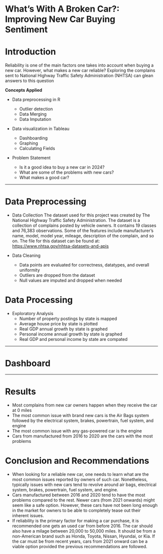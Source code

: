 # What’s With A Broken Car?: Improving New Car Buying Sentiment  

# Introduction
Reliability is one of the main factors one takes into account when buying a new car. However, what makes a new car reliable? Exploring the complains sent to National Highway Traffic Safety Administration (NHTSA) can glean answers to this question

**Concepts Applied**
- Data preprocessing in R
  - Outlier detection
  - Data Merging
  - Data Imputation
    
- Data visualization in Tableau
  - Dashboarding
  - Graphing
  - Calculating Fields
    
- Problem Statement
  - Is it a good idea to buy a new car in 2024?
  - What are some of the problems with new cars?
  - What makes a good car?

----
# Data Preprocessing 
- Data Collection
The dataset used for this project was created by The National Highway Traffic Safety Administration. The dataset is a collection of complains posted by vehicle owners. It contains 19 classes and 76,383 observations. Some of the features include manufacturer’s name, model, model year, mileage, description of the complain, and so on. The file for this dataset can be found at: https://www.nhtsa.gov/nhtsa-datasets-and-apis

- Data Cleaning
  - Data points are evaluated for correctness, datatypes, and overall uniformity
  - Outliers are dropped from the dataset
  - Null values are imputed and dropped when needed

# Data Processing
- Exploratory Analysis
  - Number of property postings by state is mapped 
  - Average house price by state is plotted
  - Real GDP annual growth by state is graphed
  - Personal income annual growth by state is graphed
  - Real GDP and personal income by state are compated

----
# Dashboard

----
# Results
- Most complains from new car owners happen when they receive the car at 0 miles
- The most common issue with brand new cars is the Air Bags system followed by the electrical system, brakes, powertrain, fuel system, and engine
- The most common issue with any gas-powered car is the engine 
- Cars from manufactured from 2016 to 2020 are the cars with the most problems

# Conclusion and Recommendations
- When looking for a reliable new car, one needs to learn what are the most common issues reported by owners of such car. Nonetheless, typically issues with new cars tend to revolve around air bags, electrical system, brakes, powertrain, fuel system, and engine.
- Cars manufactured between 2016 and 2020 tend to have the most problems compared to the rest. Newer cars (from 2021 onwards) might seem like a safe option. However, these cars have not been long enough in the market for owners to be able to completely tease out their inherent issues.
- If reliability is the primary factor for making a car purchase, it is recommended one gets an used car from before 2016. The car should also have a milage between 20,000 to 50,000 miles. It should be from a non-American brand such as Honda, Toyota, Nissan, Hyundai, or Kia. If the car must be from recent years, cars from 2021 onward can be a viable option provided the previous recommendations are followed. 

